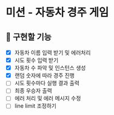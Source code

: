 # 미션 - 자동차 경주 게임

## 🚀 구현할 기능 
- [x] 자동차 이름 입력 받기 및 에러처리
- [x] 시도 횟수 입력 받기
- [x] 자동차 수 파악 및 인스턴스 생성
- [x] 랜덤 숫자에 따라 경주 진행
- [ ] 시도 횟수마다 실행 결과 출력
- [ ] 최종 우승자 출력 
- [ ] 에러 처리 및 에러 메시지 수정
- [ ] line limit 조정하기
